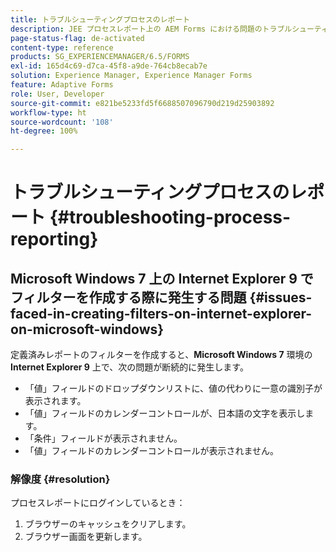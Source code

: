 ```yaml
---
title: トラブルシューティングプロセスのレポート
description: JEE プロセスレポート上の AEM Forms における問題のトラブルシューティング
page-status-flag: de-activated
content-type: reference
products: SG_EXPERIENCEMANAGER/6.5/FORMS
exl-id: 165d4c69-d7ca-45f8-a9de-764cb8ecab7e
solution: Experience Manager, Experience Manager Forms
feature: Adaptive Forms
role: User, Developer
source-git-commit: e821be5233fd5f6688507096790d219d25903892
workflow-type: ht
source-wordcount: '108'
ht-degree: 100%

---
```


# トラブルシューティングプロセスのレポート {#troubleshooting-process-reporting}

## Microsoft Windows 7 上の Internet Explorer 9 でフィルターを作成する際に発生する問題 {#issues-faced-in-creating-filters-on-internet-explorer-on-microsoft-windows}

定義済みレポートのフィルターを作成すると、**Microsoft Windows 7** 環境の **Internet Explorer 9** 上で、次の問題が断続的に発生します。

* 「値」フィールドのドロップダウンリストに、値の代わりに一意の識別子が表示されます。
* 「値」フィールドのカレンダーコントロールが、日本語の文字を表示します。
* 「条件」フィールドが表示されません。
* 「値」フィールドのカレンダーコントロールが表示されません。

### 解像度 {#resolution}

プロセスレポートにログインしているとき：

1. ブラウザーのキャッシュをクリアします。
1. ブラウザー画面を更新します。
